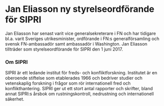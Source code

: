 # Jan Eliasson ny styrelseordförande för SIPRI

Jan Eliasson har senast varit vice generalsekreterare i FN och har tidigare bl.a. varit Sveriges utrikesminister, ordförande i FN:s generalförsamling och svensk FN-ambassadör samt ambassadör i Washington. Jan Eliasson tillträder som styrelseordförande för SIPRI den 1 juni 2017.

### Om SIPRI

SIPRI är ett ledande institut för freds- och konfliktforskning. Institutet är en oberoende stiftelse som etablerades 1966 och bedriver studier och vetenskaplig forskning i frågor som rör internationell fred och konflikthantering. SIPRI ger ut ett stort antal rapporter och skrifter, bland annat SIPRI:s årsbok om rustningskontroll, nedrustning och internationell säkerhet.
